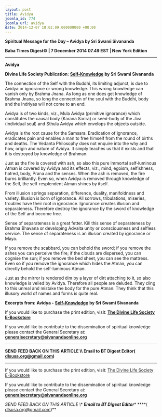 ```yaml
---
layout: post
title: Avidya
joomla_id: 774
joomla_url: avidya
date: 2014-12-07 18:02:09.000000000 +00:00
---
```

  

















































**Spiritual Message for the Day – Avidya by Sri Swami Sivananda**

**Baba Times Digest© | 7 December 2014 07.49 EST | New York Edition**

* * *  


**Avidya**

**Divine Life Society Publication:** [**Self-Knowledge**](http://www.dlshq.org/download/selfknowledge.htm#_VPID_60) **by Sri Swami Sivananda**

The connection of the Self with the Buddhi, its limiting adjunct, is due to Avidya or ignorance or wrong knowledge. This wrong knowledge can vanish only by Brahma Jnana. As long as one does get knowledge of Brahma Jnana, so long the connection of the soul with the Buddhi, body and the Indriyas will not come to an end.

Avidya is of two kinds, viz., Mula Avidya (primitive ignorance) which constitutes the causal body (Karana Sarira) or seed-body of the Jiva (individual soul) and Sthula Avidya which envelops the objects outside.

Avidya is the root cause for the Samsara. Eradication of ignorance, eradicates pain and enables a man to free himself from the round of births and deaths. The Vedanta Philosophy does not enquire into the why and how, origin and nature of Avidya. It simply teaches us that it exists and that it is destroyed by knowledge of Brahman.

Just as the fire is covered with ash, so also this pure Immortal self-luminous Atman is covered by Avidya and its effects, viz., mind, egoism, selfishness, hatred, body, Prana and the senses. When the ash is removed, the fire burns brilliantly. Even so, when Avidya is removed through knowledge of the Self, the self-resplendent Atman shines by itself.

From illusion springs separation, difference, duality, manifoldness and variety. Illusion is born of ignorance. All sorrows, tribulations, miseries, troubles have their root in ignorance. Ignorance creates illusion and separateness. Therefore destroy the ignorance by the sword of knowledge of the Self and become free.

Sense of separateness is a great fetter. Kill this sense of separateness by Brahma Bhavana or developing Advaita unity or consciousness and selfless service. The sense of separateness is an illusion created by ignorance or Maya.

If you remove the scabbard, you can behold the sword; if you remove the ashes you can perceive the fire; if the clouds are dispersed, you can cognise the sun; if you remove the bed sheet, you can see the mattress. Even so if you remove the ignorance which hides the Atman, you can directly behold the self-luminous Atman.

Just as the mirror is rendered dim by a layer of dirt attaching to it, so also knowledge is veiled by Avidya. Therefore all people are deluded. They cling to this unreal and mistake the body for the pure Atman. They think that this illusory world of names and forms is quite real.



**Excerpts from:**  **Avidya -** [**Self-Knowledge**](http://www.dlshq.org/download/selfknowledge.htm#_VPID_60) **by Sri Swami Sivananda**

If you would like to purchase the print edition, visit: **[The Divine Life Society E-Bookstore](http://www.dlshq.org/download/download.htm)**

If you would like to contribute to the dissemination of spiritual knowledge please contact the General Secretary at: [](mailto:%20%3Cscript%20type=%27text/javascript%27%3E%20%3C%21--%20var%20prefix%20=%20%27ma%27%20+%20%27il%27%20+%20%27to%27;%20var%20path%20=%20%27hr%27%20+%20%27ef%27%20+%20%27=%27;%20var%20addy57016%20=%20%27generalsecretary%27%20+%20%27@%27;%20addy57016%20=%20addy57016%20+%20%27sivanandaonline%27%20+%20%27.%27%20+%20%27org%27;%20document.write%28%27%3Ca%20%27%20+%20path%20+%20%27%5C%27%27%20+%20prefix%20+%20%27:%27%20+%20addy57016%20+%20%27%5C%27%3E%27%29;%20document.write%28addy57016%29;%20document.write%28%27%3C%5C/a%3E%27%29;%20//--%3E%5Cn%20%3C/script%3E%3Cscript%20type=%27text/javascript%27%3E%20%3C%21--%20document.write%28%27%3Cspan%20style=%5C%27display:%20none;%5C%27%3E%27%29;%20//--%3E%20%3C/script%3EThis%20email%20address%20is%20being%20protected%20from%20spambots.%20You%20need%20JavaScript%20enabled%20to%20view%20it.%20%3Cscript%20type=%27text/javascript%27%3E%20%3C%21--%20document.write%28%27%3C/%27%29;%20document.write%28%27span%3E%27%29;%20//--%3E%20%3C/script%3E?subject=Contribution%20to%20Dissemination%20of%20Spiritual%20Knowledge) **generalsecretary@sivanandaonline.org**

****

**SEND FEED BACK ON THIS ARTICLE \\\ Email to BT Digest Editor[](mailto:%20%3Cscript%20type=%27text/javascript%27%3E%20%3C%21--%20var%20prefix%20=%20%27ma%27%20+%20%27il%27%20+%20%27to%27;%20var%20path%20=%20%27hr%27%20+%20%27ef%27%20+%20%27=%27;%20var%20addy72654%20=%20%27dlsusa.org%27%20+%20%27@%27;%20addy72654%20=%20addy72654%20+%20%27gmail%27%20+%20%27.%27%20+%20%27com%27;%20document.write%28%27%3Ca%20%27%20+%20path%20+%20%27%5C%27%27%20+%20prefix%20+%20%27:%27%20+%20addy72654%20+%20%27%5C%27%3E%27%29;%20document.write%28addy72654%29;%20document.write%28%27%3C%5C/a%3E%27%29;%20//--%3E%5Cn%20%3C/script%3E%3Cscript%20type=%27text/javascript%27%3E%20%3C%21--%20document.write%28%27%3Cspan%20style=%5C%27display:%20none;%5C%27%3E%27%29;%20//--%3E%20%3C/script%3EThis%20email%20address%20is%20being%20protected%20from%20spambots.%20You%20need%20JavaScript%20enabled%20to%20view%20it.%20%3Cscript%20type=%27text/javascript%27%3E%20%3C%21--%20document.write%28%27%3C/%27%29;%20document.write%28%27span%3E%27%29;%20//--%3E%20%3C/script%3E?subject=DLS%20Posts)( [dlsusa.org@gmail.com](mailto:dlsusa.org@gmail.com))**



* * *



  

If you would like to purchase the print edition, visit: [The Divine Life Society E-Bookstore](http://www.dlshq.org/download/download.htm)

If you would like to contribute to the dissemination of spiritual knowledge please contact the General Secretary at: **[generalsecretary@sivanandaonline.org](mailto:generalsecretary@sivanandaonline.org)**

**SEND FEED BACK ON THIS ARTICLE \\\**  **Email to BT Digest Editor**** [](mailto:%20%3Cscript%20type=%27text/javascript%27%3E%20%3C%21--%20var%20prefix%20=%20%27ma%27%20+%20%27il%27%20+%20%27to%27;%20var%20path%20=%20%27hr%27%20+%20%27ef%27%20+%20%27=%27;%20var%20addy72654%20=%20%27dlsusa.org%27%20+%20%27@%27;%20addy72654%20=%20addy72654%20+%20%27gmail%27%20+%20%27.%27%20+%20%27com%27;%20document.write%28%27%3Ca%20%27%20+%20path%20+%20%27%5C%27%27%20+%20prefix%20+%20%27:%27%20+%20addy72654%20+%20%27%5C%27%3E%27%29;%20document.write%28addy72654%29;%20document.write%28%27%3C%5C/a%3E%27%29;%20//--%3E%5Cn%20%3C/script%3E%3Cscript%20type=%27text/javascript%27%3E%20%3C%21--%20document.write%28%27%3Cspan%20style=%5C%27display:%20none;%5C%27%3E%27%29;%20//--%3E%20%3C/script%3EThis%20email%20address%20is%20being%20protected%20from%20spambots.%20You%20need%20JavaScript%20enabled%20to%20view%20it.%20%3Cscript%20type=%27text/javascript%27%3E%20%3C%21--%20document.write%28%27%3C/%27%29;%20document.write%28%27span%3E%27%29;%20//--%3E%20%3C/script%3E?subject=DLS%20Posts)****( [dlsusa.org@gmail.com](mailto:dlsusa.org@gmail.com))**  
